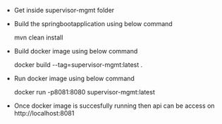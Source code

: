 - Get inside supervisor-mgmt folder
- Build the springbootapplication using below command
  
    mvn clean install
- Build docker image using below command
 
    docker build --tag=supervisor-mgmt:latest .
- Run docker image using below command

   docker run -p8081:8080 supervisor-mgmt:latest
- Once docker image is succesfully running then api can be access on http://localhost:8081
